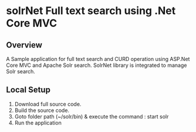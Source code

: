 # solrNet Full text search using .Net Core MVC 
## Overview
A Sample application for full text search and CURD operation using ASP.Net Core MVC and Apache Solr search. SolrNet library is integrated to manage Solr search.

## Local Setup
1. Download full source code.
2. Build the source code.
3. Goto folder path (~/solr/bin) & execute the command : start solr
4. Run the application
